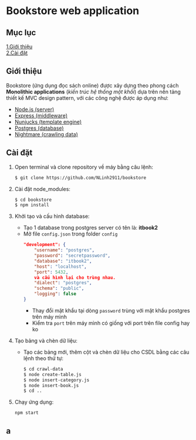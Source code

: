 # Bookstore web application

## Mục lục

[1.Giới thiệu](#giới-thiệu)  
[2.Cài đặt](#cài-đặt)

## Giới thiệu
Bookstore (ứng dụng đọc sách online) được xây dựng theo phong cách **Monolithic applications** (*kiến trúc hệ thống một khối*) dựa trên nền tảng thiết kế MVC design pattern, với các công nghệ được áp dụng như:
- [Node.js (server)](https://nodejs.org)
- [Express (middleware)](https:http://expressjs.com/)
- [Nunjucks (template engine)](https://mozilla.github.io/nunjucks/)
- [Postgres (database)](https://postgresql.org)
- [Nightmare (crawling data)](http://nightmarejs.org/)

## Cài đặt
1. Open terminal và clone repository về máy bằng câu lệnh:
    ```bash
    $ git clone https://github.com/NLinh2911/bookstore
    ```

2. Cài đặt node_modules:
    ```bash
    $ cd bookstore
    $ npm install
    ```
3. Khởi tạo và cấu hình database:
    - Tạo 1 database trong postgres server có tên là: **itbook2**
    - Mở file `config.json` trong folder `config`
        ```json
        "development": {
            "username": "postgres",
            "password": "secretpassword",
            "database": "itbook2",
            "host": "localhost",
            "port": 5432,
            và cấu hình lại cho trùng nhau. 
            "dialect": "postgres",
            "schema": "public",
            "logging": false
        }
        ```
        - Thay đổi mật khẩu tại dòng  `password` trùng với mật khẩu postgres trên máy mình 
        - Kiểm tra `port` trên máy mình có giống với port trên file config hay ko 
4. Tạo bảng và chèn dữ liệu:
    - Tạo các bảng mới, thêm cột và chèn dữ liệu cho CSDL bằng các câu lệnh theo thứ tự:
        ```bash
        $ cd crawl-data
        $ node create-table.js
        $ node insert-category.js
        $ node insert-book.js
        $ cd ..
        ```
5. Chạy ứng dụng:
    ```
    npm start
    ```

## a